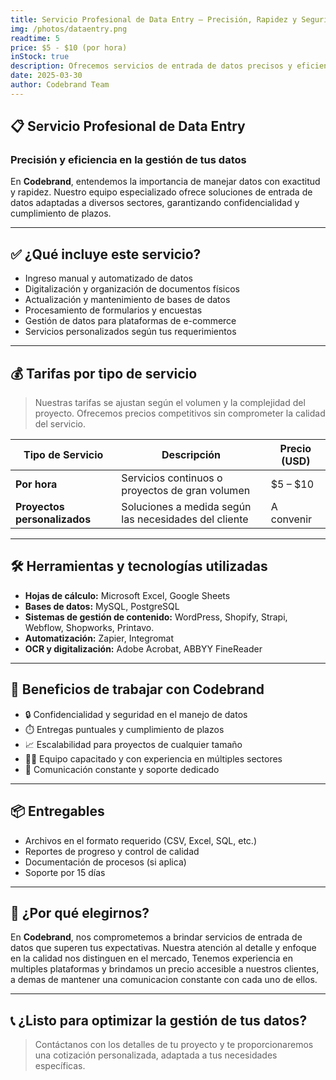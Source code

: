 ```yaml
---
title: Servicio Profesional de Data Entry – Precisión, Rapidez y Seguridad
img: /photos/dataentry.png
readtime: 5
price: $5 - $10 (por hora)
inStock: true
description: Ofrecemos servicios de entrada de datos precisos y eficientes, adaptados a las necesidades de tu negocio. Nuestras tarifas competitivas y nuestro compromiso con la calidad nos convierten en tu mejor opción para proyectos de cualquier tamaño, personal capacitado en Shopworks, Printavo, Wordpress, Webflow, Strapi y muchos mas.
date: 2025-03-30
author: Codebrand Team
---
```


## 📋 Servicio Profesional de Data Entry

### Precisión y eficiencia en la gestión de tus datos

En **Codebrand**, entendemos la importancia de manejar datos con exactitud y rapidez. Nuestro equipo especializado ofrece soluciones de entrada de datos adaptadas a diversos sectores, garantizando confidencialidad y cumplimiento de plazos.

---

## ✅ ¿Qué incluye este servicio?

- Ingreso manual y automatizado de datos
- Digitalización y organización de documentos físicos
- Actualización y mantenimiento de bases de datos
- Procesamiento de formularios y encuestas
- Gestión de datos para plataformas de e-commerce
- Servicios personalizados según tus requerimientos

---

## 💰 Tarifas por tipo de servicio

> Nuestras tarifas se ajustan según el volumen y la complejidad del proyecto. Ofrecemos precios competitivos sin comprometer la calidad del servicio.

| Tipo de Servicio                   | Descripción                                                                 | Precio (USD)        |
|------------------------------------|-----------------------------------------------------------------------------|---------------------|
| **Por hora**                       | Servicios continuos o proyectos de gran volumen                             | $5 – $10            |
| **Proyectos personalizados**       | Soluciones a medida según las necesidades del cliente                       | A convenir          |

---

## 🛠️ Herramientas y tecnologías utilizadas

- **Hojas de cálculo:** Microsoft Excel, Google Sheets
- **Bases de datos:** MySQL, PostgreSQL
- **Sistemas de gestión de contenido:** WordPress, Shopify, Strapi, Webflow, Shopworks, Printavo.
- **Automatización:** Zapier, Integromat
- **OCR y digitalización:** Adobe Acrobat, ABBYY FineReader

---

## 🎯 Beneficios de trabajar con Codebrand

- 🔒 Confidencialidad y seguridad en el manejo de datos
- ⏱️ Entregas puntuales y cumplimiento de plazos
- 📈 Escalabilidad para proyectos de cualquier tamaño
- 🧑‍💼 Equipo capacitado y con experiencia en múltiples sectores
- 💬 Comunicación constante y soporte dedicado

---

## 📦 Entregables

- Archivos en el formato requerido (CSV, Excel, SQL, etc.)
- Reportes de progreso y control de calidad
- Documentación de procesos (si aplica)
- Soporte por 15 días

---

## 🤝 ¿Por qué elegirnos?

En **Codebrand**, nos comprometemos a brindar servicios de entrada de datos que superen tus expectativas. Nuestra atención al detalle y enfoque en la calidad nos distinguen en el mercado, Tenemos experiencia en multiples plataformas y brindamos un precio accesible a nuestros clientes, a demas de mantener una comunicacion constante con cada uno de ellos.

---

## 📞 ¿Listo para optimizar la gestión de tus datos?

> Contáctanos con los detalles de tu proyecto y te proporcionaremos una cotización personalizada, adaptada a tus necesidades específicas.
